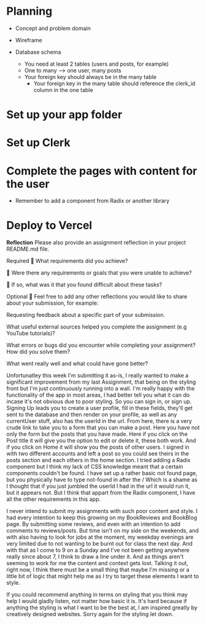 # Planning

- Concept and problem domain

- Wireframe

- Database schema
  - You need at least 2 tables (users and posts, for example)
  - One to many --> one user, many posts
  - Your foreign key should always be in the many table
    - Your foreign key in the many table should reference the clerk_id column in the one table

# Set up your app folder

# Set up Clerk

# Complete the pages with content for the user

- Remember to add a component from Radix or another library

# Deploy to Vercel

**Reflection**
Please also provide an assignment reflection in your project README.md file.

Required
🎯 What requirements did you achieve?

🎯 Were there any requirements or goals that you were unable to achieve?

🎯 If so, what was it that you found difficult about these tasks?

Optional
🏹 Feel free to add any other reflections you would like to share about your submission, for example:

Requesting feedback about a specific part of your submission.

What useful external sources helped you complete the assignment (e.g YouTube tutorials)?

What errors or bugs did you encounter while completing your assignment? How did you solve them?

What went really well and what could have gone better?

Unfortunatley this week I'm submitting it as-is, I really wanted to make a significant improvement from my last Assignment, that being on the styling front but I'm just continuously running into a wall. I'm really happy with the functionality of the app in most areas, I had better tell you what it can do incase it's not obvious due to poor styling.
So you can sign in, or sign up. Signing Up leads you to create a user profile, fill in these fields, they'll get sent to the database and then render on your profile, as well as any currentUser stuff, also has the userId in the url.
From here, there is a very crude link to take you to a form that you can make a post. Here you have not only the form but the posts that you have made.
Here if you click on the Post title it will give you the option to edit or delete it, these both work. And if you click on Home it will show you the posts of other users.
I signed in with two different accounts and left a post so you could see theirs in the posts section and each others in the home section.
I tried adding a Radix component but I think my lack of CSS knowledge meant that a certain components couldn't be found.
I have set up a rather basic not found page, but you physically have to type not-found in after the / Which is a shame as I thought that if you just jumbled the userId I had in the url it would run it, but it appears not.
But I think that appart from the Radix component, I have all the other requirements in this app.

I never intend to submit my assignments with such poor content and style. I had every intention to keep this growing on my BookReviews and BookBlog page. By submitting some reviews, and even with an intention to add comments to reviews/posts. But time isn't on my side on the weekends, and with also having to look for jobs at the moment, my weekday evenings are very limited due to not wanting to be burnt out for class the next day. And with that as I come to 9 on a Sunday and I've not been getting anywhere really since about 7, I think to draw a line under it. And as things aren't seeming to work for me the content and context gets lost. Talking it out, right now, I think there must be a small thing that maybe I'm missing or a little bit of logic that might help me as I try to target these elements I want to style.

If you could recommend anything in terms on styling that you think may help I would gladly listen, not matter how basic it is. It's hard because if anything the styling is what I want to be the best at, I am inspired greatly by creatively designed websites. Sorry again for the styling let down.
